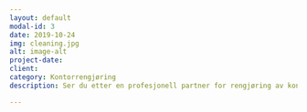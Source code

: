 ```yaml
---
layout: default
modal-id: 3
date: 2019-10-24
img: cleaning.jpg
alt: image-alt
project-date: 
client: 
category: Kontorrengjøring
description: Ser du etter en profesjonell partner for rengjøring av kontorlokaler? Vi gjør skinnende rent i små og store lokaler. Vi sørger for at ansatte og kunder legger merke til hvor rent og pent det er.

---
```

